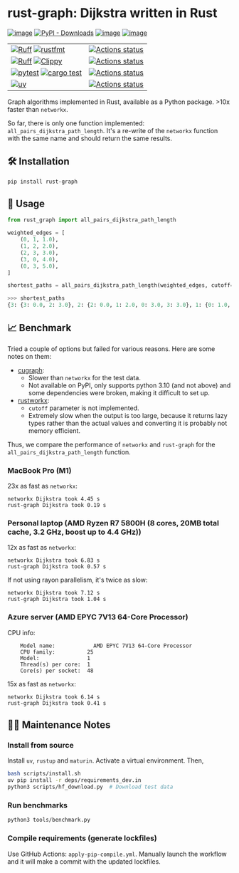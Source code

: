 # rust-graph: Dijkstra written in Rust

[![image](https://img.shields.io/pypi/v/rust-graph.svg)](https://pypi.python.org/pypi/rust-graph)
[![PyPI - Downloads](https://img.shields.io/pypi/dm/rust-graph)](https://pypi.python.org/pypi/rust-graph)
[![image](https://img.shields.io/pypi/l/rust-graph.svg)](https://pypi.python.org/pypi/rust-graph)
[![image](https://img.shields.io/pypi/pyversions/rust-graph.svg)](https://pypi.python.org/pypi/rust-graph)

|  |  |
|--|--|
|[![Ruff](https://img.shields.io/badge/Ruff-3670A0?style=for-the-badge&logo=python&logoColor=ffdd54)](https://github.com/astral-sh/ruff) [![rustfmt](https://img.shields.io/badge/rustfmt-%23000000.svg?style=for-the-badge&logo=rust&logoColor=white)](https://github.com/rust-lang/rustfmt) |[![Actions status](https://github.com/deargen/rust-graph/workflows/Style%20checking/badge.svg)](https://github.com/deargen/rust-graph/actions)|
| [![Ruff](https://img.shields.io/badge/Ruff-3670A0?style=for-the-badge&logo=python&logoColor=ffdd54)](https://github.com/astral-sh/ruff) [![Clippy](https://img.shields.io/badge/clippy-%23000000.svg?style=for-the-badge&logo=rust&logoColor=white)](https://github.com/rust-lang/rust-clippy) | [![Actions status](https://github.com/deargen/rust-graph/workflows/Linting/badge.svg)](https://github.com/deargen/rust-graph/actions) |
| [![pytest](https://img.shields.io/badge/pytest-3670A0?style=for-the-badge&logo=python&logoColor=ffdd54)](https://github.com/pytest-dev/pytest) [![cargo test](https://img.shields.io/badge/cargo%20test-%23000000.svg?style=for-the-badge&logo=rust&logoColor=white)](https://doc.rust-lang.org/cargo/commands/cargo-test.html) | [![Actions status](https://github.com/deargen/rust-graph/workflows/Tests/badge.svg)](https://github.com/deargen/rust-graph/actions) |
| [![uv](https://img.shields.io/badge/uv-3670A0?style=for-the-badge&logo=python&logoColor=ffdd54)](https://github.com/astral-sh/uv) | [![Actions status](https://github.com/deargen/rust-graph/workflows/Check%20pip%20compile%20sync/badge.svg)](https://github.com/deargen/rust-graph/actions) |


Graph algorithms implemented in Rust, available as a Python package. >10x faster than `networkx`.

So far, there is only one function implemented: `all_pairs_dijkstra_path_length`. It's a re-write of the `networkx` function with the same name and should return the same results.

## 🛠️ Installation

```bash
pip install rust-graph
```

## 🚦 Usage

```python
from rust_graph import all_pairs_dijkstra_path_length

weighted_edges = [
    (0, 1, 1.0),
    (1, 2, 2.0),
    (2, 3, 3.0),
    (3, 0, 4.0),
    (0, 3, 5.0),
]

shortest_paths = all_pairs_dijkstra_path_length(weighted_edges, cutoff=3.0)
```

```python
>>> shortest_paths
{3: {3: 0.0, 2: 3.0}, 2: {2: 0.0, 1: 2.0, 0: 3.0, 3: 3.0}, 1: {0: 1.0, 2: 2.0, 1: 0.0}, 0: {1: 1.0, 0: 0.0, 2: 3.0}}
```

## 📈 Benchmark

Tried a couple of options but failed for various reasons. Here are some notes on them:

- [cugraph](https://developer.nvidia.com/blog/accelerating-networkx-on-nvidia-gpus-for-high-performance-graph-analytics/): 
    - Slower than `networkx` for the test data.
    - Not available on PyPI, only supports python 3.10 (and not above) and some dependencies were broken, making it difficult to set up.
- [rustworkx](https://www.rustworkx.org/): 
    - `cutoff` parameter is not implemented.
    - Extremely slow when the output is too large, because it returns lazy types rather than the actual values and converting it is probably not memory efficient.


Thus, we compare the performance of `networkx` and `rust-graph` for the `all_pairs_dijkstra_path_length` function.


### MacBook Pro (M1)

23x as fast as `networkx`:

```
networkx Dijkstra took 4.45 s
rust-graph Dijkstra took 0.19 s
```


### Personal laptop (AMD Ryzen R7 5800H (8 cores, 20MB total cache, 3.2 GHz, boost up to 4.4 GHz))

12x as fast as `networkx`:

```
networkx Dijkstra took 6.83 s
rust-graph Dijkstra took 0.57 s
```

If not using rayon parallelism, it's twice as slow:

```
networkx Dijkstra took 7.12 s
rust-graph Dijkstra took 1.04 s
```

### Azure server (AMD EPYC 7V13 64-Core Processor)

CPU info:

```
    Model name:            AMD EPYC 7V13 64-Core Processor
    CPU family:          25
    Model:               1
    Thread(s) per core:  1
    Core(s) per socket:  48
```

15x as fast as `networkx`:

```
networkx Dijkstra took 6.14 s
rust-graph Dijkstra took 0.41 s
```

## 👨‍💻️ Maintenance Notes

### Install from source

Install `uv`, `rustup` and `maturin`. Activate a virtual environment. Then,

```bash
bash scripts/install.sh
uv pip install -r deps/requirements_dev.in
python3 scripts/hf_download.py  # Download test data
```

### Run benchmarks

```bash
python3 tools/benchmark.py
```

### Compile requirements (generate lockfiles)

Use GitHub Actions: `apply-pip-compile.yml`. Manually launch the workflow and it will make a commit with the updated lockfiles.

